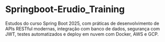 # Springboot-Erudio_Training
Estudos do curso Spring Boot 2025, com práticas de desenvolvimento de APIs RESTful modernas, integração com banco de dados, segurança com JWT, testes automatizados e deploy em nuvem com Docker, AWS e GCP.
